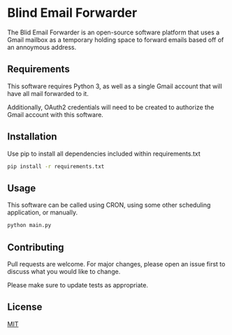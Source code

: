 # Blind Email Forwarder

The Blid Email Forwarder is an open-source software platform that uses a Gmail mailbox as a temporary holding space to forward emails based off of an annoymous address.

## Requirements

This software requires Python 3, as well as a single Gmail account that will have all mail forwarded to it.

Additionally, OAuth2 credentials will need to be created to authorize the Gmail account with this software.

## Installation

Use pip to install all dependencies included within requirements.txt

```bash
pip install -r requirements.txt
```

## Usage

This software can be called using CRON, using some other scheduling application, or manually.

```bash
python main.py
```

## Contributing
Pull requests are welcome. For major changes, please open an issue first to discuss what you would like to change.

Please make sure to update tests as appropriate.

## License
[MIT](https://choosealicense.com/licenses/mit/)